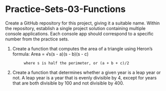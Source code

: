 # Practice-Sets-03-Functions

Create a GitHub repository for this project, giving it a suitable name. Within the repository, establish a single project solution containing multiple console applications. Each console app should correspond to a specific number from the practice sets.

1. Create a function that computes the area of a triangle using Heron’s formula:
            Area = √s(s - a)(s - b)(s - c)

            where s is half the perimeter, or (a + b + c)/2

2. Create a function that determines whether a given year is a leap year or not. A leap year is a year that is evenly divisible by 4, except for years that are both divisible by 100 and not divisible by 400.
